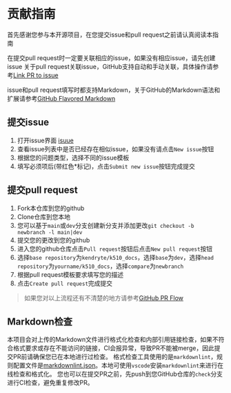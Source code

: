 # 贡献指南

首先感谢您参与本开源项目，在您提交issue和pull request之前请认真阅读本指南

在提交pull request时一定要关联相应的issue，如果没有相应issue，请先创建issue
关于pull request关联issue，GitHub支持自动和手动关联，具体操作请参考[Link PR to issue](https://docs.github.com/en/issues/tracking-your-work-with-issues/linking-a-pull-request-to-an-issue)

issue和pull request填写时都支持Markdown，关于GitHub的Markdown语法和扩展请参考[GitHub Flavored Markdown](https://docs.github.com/en/get-started/writing-on-github)

## 提交issue

1. 打开issue界面 [isuue](https://github.com/kendryte/k510_docs/issues)
2. 查看issue列表中是否已经存在相似issue，如果没有请点击`New issue`按钮
3. 根据您的问题类型，选择不同的issue模板
4. 填写必须项后(带红色\*标记)，点击`Submit new issue`按钮完成提交

## 提交pull request

1. Fork本仓库到您的github
2. Clone仓库到您本地
3. 您可以基于`main`或`dev`分支创建新分支并添加更改`git checkout -b newbranch -l main|dev`
4. 提交您的更改到您的github
5. 进入您的github仓库点击`Pull request`按钮后点击`New pull request`按钮
6. 选择`base repository`为`kendryte/k510_docs`，选择`base`为`dev`，选择`head repository`为`yourname/k510_docs`，选择`compare`为`newbranch`
7. 根据pull request模板要求填写您的描述
8. 点击`Create pull request`完成提交

> 如果您对以上流程还有不清楚的地方请参考[GitHub PR Flow](https://docs.github.com/en/pull-requests/collaborating-with-pull-requests/proposing-changes-to-your-work-with-pull-requests)

## Markdown检查

本项目会对上传的Markdown文件进行格式化检查和内部引用链接检查，如果不符合格式要求或存在不能访问的链接，CI会报异常，导致PR不能被merge，因此提交PR前请确保您已在本地进行过检查。
格式检查工具使用的是`markdownlint`，规则配置文件是[markdownlint.json](../.markdownlint.json)。本地可使用`vscode`安装`markdownlint`来进行在线检查和格式化。
您也可以在提交PR之前，先push到您GitHub仓库的`check`分支进行CI检查，避免重复修改PR。
